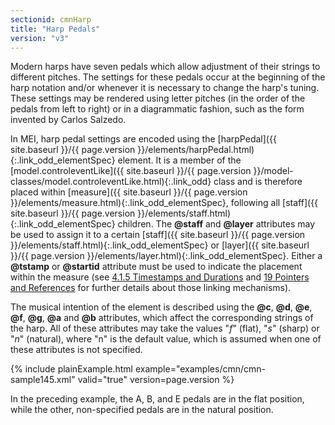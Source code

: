 ```yaml
---
sectionid: cmnHarp
title: "Harp Pedals"
version: "v3"
---
```




Modern harps have seven pedals which allow adjustment of their strings to different
pitches. The settings for these pedals occur at the beginning of the harp notation
and/or
whenever it is necessary to change the harp's tuning. These settings may be rendered
using
letter pitches (in the order of the pedals from left to right) or in a diagrammatic
fashion, such as the form invented by Carlos Salzedo.

In MEI, harp pedal settings are encoded using the [harpPedal]({{ site.baseurl }}/{{ page.version }}/elements/harpPedal.html){:.link_odd_elementSpec}
element. It is a member of the [model.controleventLike]({{ site.baseurl }}/{{ page.version }}/model-classes/model.controleventLike.html){:.link_odd} class
and is therefore placed within [measure]({{ site.baseurl }}/{{ page.version }}/elements/measure.html){:.link_odd_elementSpec}, following all [staff]({{ site.baseurl }}/{{ page.version }}/elements/staff.html){:.link_odd_elementSpec} children. The **@staff** and **@layer** attributes
may be used to assign it to a certain [staff]({{ site.baseurl }}/{{ page.version }}/elements/staff.html){:.link_odd_elementSpec} or [layer]({{ site.baseurl }}/{{ page.version }}/elements/layer.html){:.link_odd_elementSpec}. Either a **@tstamp** or **@startid** attribute must be used to
indicate the placement within the measure (see <a class="link_ptr" title="Timestamps and Durations" href="{{ site.baseurl }}/{{ page.version }}/guidelines/cmn.html#cmnTstamp">4.1.5 Timestamps and Durations</a> and 
<a class="link_ptr" title="Pointers and References" href="{{ site.baseurl }}/{{ page.version }}/guidelines/ptrRef.html">19 Pointers and References</a> for further details about those linking mechanisms).

The musical intention of the element is described using the **@c**, **@d**,
**@e**, **@f**, **@g**, **@a** and **@b** attributes,
which affect the corresponding strings of the harp. All of these attributes may take
the
values "*f*" (flat), "*s*" (sharp) or "*n*" (natural),
where "n" is the default value, which is assumed when one of these attributes is not
specified.


{% include plainExample.html example="examples/cmn/cmn-sample145.xml" valid="true" version=page.version %}

In the preceding example, the A, B, and E pedals are in the flat position, while the
other, non-specified pedals are in the natural position.


